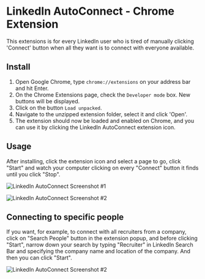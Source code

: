 # LinkedIn AutoConnect - Chrome Extension

This extensions is for every LinkedIn user who is tired of manually clicking 'Connect' button when all they want is to connect with everyone available.

## Install


1. Open Google Chrome, type `chrome://extensions` on your address bar and hit Enter.
2. On the Chrome Extensions page, check the `Developer mode` box. New buttons will be displayed.
3. Click on the button `Load unpacked`.
4. Navigate to the unzipped extension folder, select it and click 'Open'.
5. The extension should now be loaded and enabled on Chrome, and you can use it by clicking the LinkedIn AutoConnect extension icon.

## Usage

After installing, click the extension icon and select a page to go, click "Start" and watch your computer clicking on every "Connect" button it finds until you click "Stop".

![LinkedIn AutoConnect Screenshot #1](.github/screenshots/linkedin_autoconnect_screenshot_1.png)

![LinkedIn AutoConnect Screenshot #2](.github/screenshots/linkedin_autoconnect_screenshot_2.png)

## Connecting to specific people

If you want, for example, to connect with all recruiters from a company, click on "Search People" button in the extension popup, and before clicking "Start", narrow down your search by typing "Recruiter" in LinkedIn Search Bar and specifying
the company name and location of the company. And then you can click "Start".

![LinkedIn AutoConnect Screenshot #2](.github/screenshots/linkedin_autoconnect_screenshot_3.png)
